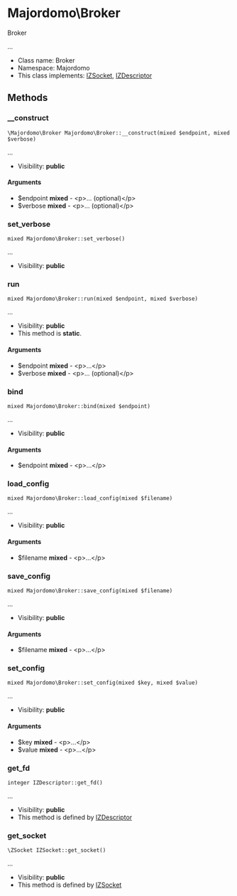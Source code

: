 Majordomo\Broker
===============

Broker

...


* Class name: Broker
* Namespace: Majordomo
* This class implements: [IZSocket](IZSocket.md), [IZDescriptor](IZDescriptor.md)






Methods
-------


### __construct

    \Majordomo\Broker Majordomo\Broker::__construct(mixed $endpoint, mixed $verbose)



...

* Visibility: **public**


#### Arguments
* $endpoint **mixed** - &lt;p&gt;... (optional)&lt;/p&gt;
* $verbose **mixed** - &lt;p&gt;... (optional)&lt;/p&gt;



### set_verbose

    mixed Majordomo\Broker::set_verbose()



...

* Visibility: **public**




### run

    mixed Majordomo\Broker::run(mixed $endpoint, mixed $verbose)



...

* Visibility: **public**
* This method is **static**.


#### Arguments
* $endpoint **mixed** - &lt;p&gt;...&lt;/p&gt;
* $verbose **mixed** - &lt;p&gt;... (optional)&lt;/p&gt;



### bind

    mixed Majordomo\Broker::bind(mixed $endpoint)



...

* Visibility: **public**


#### Arguments
* $endpoint **mixed** - &lt;p&gt;...&lt;/p&gt;



### load_config

    mixed Majordomo\Broker::load_config(mixed $filename)



...

* Visibility: **public**


#### Arguments
* $filename **mixed** - &lt;p&gt;...&lt;/p&gt;



### save_config

    mixed Majordomo\Broker::save_config(mixed $filename)



...

* Visibility: **public**


#### Arguments
* $filename **mixed** - &lt;p&gt;...&lt;/p&gt;



### set_config

    mixed Majordomo\Broker::set_config(mixed $key, mixed $value)



...

* Visibility: **public**


#### Arguments
* $key **mixed** - &lt;p&gt;...&lt;/p&gt;
* $value **mixed** - &lt;p&gt;...&lt;/p&gt;



### get_fd

    integer IZDescriptor::get_fd()



...

* Visibility: **public**
* This method is defined by [IZDescriptor](IZDescriptor.md)




### get_socket

    \ZSocket IZSocket::get_socket()



...

* Visibility: **public**
* This method is defined by [IZSocket](IZSocket.md)



